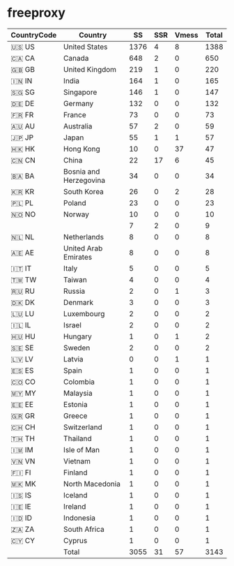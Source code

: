 # freeproxy

|CountryCode|Country|SS|SSR|Vmess|Total|
|  ----  | ----  |  ----  | ----  |  ----  | ----  |
|🇺🇸 US|United States|1376|4|8|1388|
|🇨🇦 CA|Canada|648|2|0|650|
|🇬🇧 GB|United Kingdom|219|1|0|220|
|🇮🇳 IN|India|164|1|0|165|
|🇸🇬 SG|Singapore|146|1|0|147|
|🇩🇪 DE|Germany|132|0|0|132|
|🇫🇷 FR|France|73|0|0|73|
|🇦🇺 AU|Australia|57|2|0|59|
|🇯🇵 JP|Japan|55|1|1|57|
|🇭🇰 HK|Hong Kong|10|0|37|47|
|🇨🇳 CN|China|22|17|6|45|
|🇧🇦 BA|Bosnia and Herzegovina|34|0|0|34|
|🇰🇷 KR|South Korea|26|0|2|28|
|🇵🇱 PL|Poland|23|0|0|23|
|🇳🇴 NO|Norway|10|0|0|10|
| ||7|2|0|9|
|🇳🇱 NL|Netherlands|8|0|0|8|
|🇦🇪 AE|United Arab Emirates|8|0|0|8|
|🇮🇹 IT|Italy|5|0|0|5|
|🇹🇼 TW|Taiwan|4|0|0|4|
|🇷🇺 RU|Russia|2|0|1|3|
|🇩🇰 DK|Denmark|3|0|0|3|
|🇱🇺 LU|Luxembourg|2|0|0|2|
|🇮🇱 IL|Israel|2|0|0|2|
|🇭🇺 HU|Hungary|1|0|1|2|
|🇸🇪 SE|Sweden|2|0|0|2|
|🇱🇻 LV|Latvia|0|0|1|1|
|🇪🇸 ES|Spain|1|0|0|1|
|🇨🇴 CO|Colombia|1|0|0|1|
|🇲🇾 MY|Malaysia|1|0|0|1|
|🇪🇪 EE|Estonia|1|0|0|1|
|🇬🇷 GR|Greece|1|0|0|1|
|🇨🇭 CH|Switzerland|1|0|0|1|
|🇹🇭 TH|Thailand|1|0|0|1|
|🇮🇲 IM|Isle of Man|1|0|0|1|
|🇻🇳 VN|Vietnam|1|0|0|1|
|🇫🇮 FI|Finland|1|0|0|1|
|🇲🇰 MK|North Macedonia|1|0|0|1|
|🇮🇸 IS|Iceland|1|0|0|1|
|🇮🇪 IE|Ireland|1|0|0|1|
|🇮🇩 ID|Indonesia|1|0|0|1|
|🇿🇦 ZA|South Africa|1|0|0|1|
|🇨🇾 CY|Cyprus|1|0|0|1|
||Total|3055|31|57|3143|
